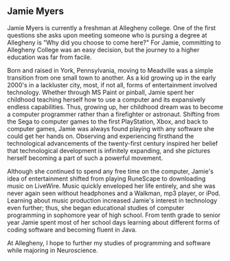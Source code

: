 ## Jamie Myers
Jamie Myers is currently a freshman at Allegheny college. One of the first questions she asks upon meeting someone who is pursing a degree at Allegheny is "Why did you choose to come here?" For Jamie, committing to Allegheny College was an easy decision, but the journey to a higher education was far from facile.

Born and raised in York, Pennsylvania, moving to Meadville was a simple transition from one small town to another. As a kid growing up in the early 2000's in a lackluster city, most, if not all, forms of entertainment involved technology. Whether through MS Paint or pinball, Jamie spent her childhood teaching herself how to use a computer and its expansively endless capabilities. Thus, growing up, her childhood dream was to become a computer programmer rather than a firefighter or astronaut. Shifting from the Sega to computer games to the first PlayStation, Xbox, and back to computer games, Jamie was always found playing with any software she could get her hands on. Observing and experiencing firsthand the technological advancements of the twenty-first century inspired her belief that technological development is infinitely expanding, and she pictures herself becoming a part of such a powerful movement.

Although she continued to spend any free time on the computer, Jamie's idea of entertainment shifted from playing RuneScape to downloading music on LiveWire. Music quickly enveloped her life entirely, and she was never again seen without headphones and a Walkman, mp3 player, or iPod. Learning about music production increased Jamie's interest in technology even further; thus, she began educational studies of computer programming in sophomore year of high school. From tenth grade to senior year Jamie spent most of her school days learning about different forms of coding software and becoming fluent in Java.

At Allegheny, I hope to further my studies of programming and software while majoring in Neuroscience.
